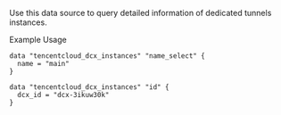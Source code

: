 Use this data source to query detailed information of dedicated tunnels instances.

Example Usage

```hcl
data "tencentcloud_dcx_instances" "name_select" {
  name = "main"
}

data "tencentcloud_dcx_instances" "id" {
  dcx_id = "dcx-3ikuw30k"
}
```